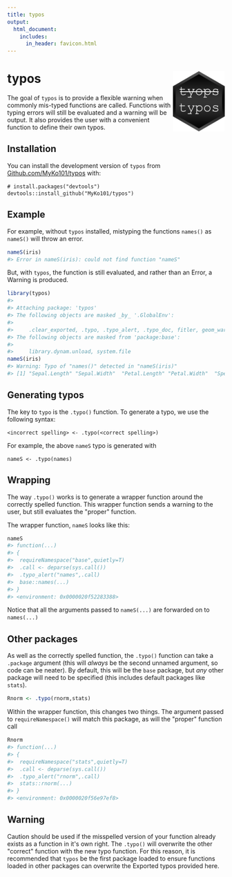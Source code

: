 ```yaml
---
title: typos
output:
  html_document:
    includes:
      in_header: favicon.html
---
```


<!-- README.md is generated from README.Rmd. Please edit that file -->



# typos <img src="logo.png" align="right" height=139 />

<!-- badges: start -->
<!-- badges: end -->

The goal of `typos` is to provide a flexible warning when commonly mis-typed functions are called. Functions with typing errors will still be evaluated and a warning will be output. It also provides the user with a convenient function to define their own typos.

## Installation

You can install the development version of `typos` from [Github.com/MyKo101/typos](https://github.com/MyKo101/typos) with:

```
# install.packages("devtools")
devtools::install_github("MyKo101/typos")
```
## Example

For example, without `typos` installed, mistyping the functions `names()` as `nameS()` will throw an error.

```r
nameS(iris)
#> Error in nameS(iris): could not find function "nameS"
```


But, with `typos`, the function is still evaluated, and rather than an Error, a Warning is produced.

```r
library(typos)
#> 
#> Attaching package: 'typos'
#> The following objects are masked _by_ '.GlobalEnv':
#> 
#>     .clear_exported, .typo, .typo_alert, .typo_doc, fitler, geom_warp, nameS<-, typoef
#> The following objects are masked from 'package:base':
#> 
#>     library.dynam.unload, system.file
nameS(iris)
#> Warning: Typo of "names()" detected in "nameS(iris)"
#> [1] "Sepal.Length" "Sepal.Width"  "Petal.Length" "Petal.Width"  "Species"
```

## Generating typos

The key to `typo` is the `.typo()` function. To generate a typo, we use the following syntax:

```
<incorrect spelling> <- .typo(<correct spelling>)
```

For example, the above `nameS` typo is generated with
```
nameS <- .typo(names)
```

## Wrapping

The way `.typo()` works is to generate a wrapper function around the correctly spelled function. This wrapper function sends a warning to the user, but still evaluates the "proper" function.

The wrapper function, `nameS` looks like this:


```r
nameS
#> function(...)
#> {
#> 	requireNamespace("base",quietly=T)
#> 	.call <- deparse(sys.call())
#> 	.typo_alert("names",.call)
#> 	base::names(...)
#> }
#> <environment: 0x0000020f52283388>
```

Notice that all the arguments passed to `nameS(...)` are forwarded on to `names(...)`

## Other packages

As well as the correctly spelled function, the `.typo()` function can take a `.package` argument (this will *always* be the second unnamed argument, so code can be neater). By default, this will be the `base` package, but *any* other package will need to be specified (this includes default packages like `stats`).


```r
Rnorm <- .typo(rnorm,stats)
```

Within the wrapper function, this changes two things. The argument passed to `requireNamespace()` will match this package, as will the "proper" function call


```r
Rnorm
#> function(...)
#> {
#> 	requireNamespace("stats",quietly=T)
#> 	.call <- deparse(sys.call())
#> 	.typo_alert("rnorm",.call)
#> 	stats::rnorm(...)
#> }
#> <environment: 0x0000020f56e97ef8>
```


## Warning

Caution should be used if the misspelled version of your function already exists as a function in it's own right. The `.typo()` will overwrite the other "correct" function with the new typo function. For this reason, it is recommended that `typos` be the first package loaded to ensure functions loaded in other packages can overwrite the Exported typos provided here.


